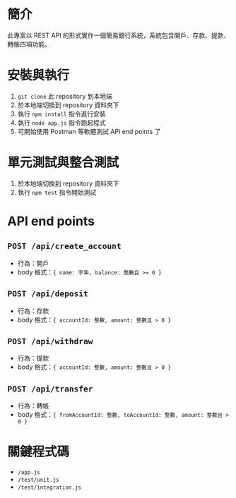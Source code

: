 # 簡介

此專案以 REST API 的形式實作一個簡易銀行系統，系統包含開戶、存款、提款、轉帳四項功能。

# 安裝與執行

1. `git clone` 此 repository 到本地端
1. 於本地端切換到 repository 資料夾下
1. 執行 `npm install` 指令進行安裝
1. 執行 `node app.js` 指令跑起程式
1. 可開始使用 Postman 等軟體測試 API end points 了

# 單元測試與整合測試

1. 於本地端切換到 repository 資料夾下
1. 執行 `npm test` 指令開始測試

# API end points

## `POST /api/create_account`

- 行為：開戶
- body 格式：`{ name: 字串, balance: 整數且 >= 0 }`

## `POST /api/deposit`

- 行為：存款
- body 格式：`{ accountId: 整數, amount: 整數且 > 0 }`

## `POST /api/withdraw`

- 行為：提款
- body 格式：`{ accountId: 整數, amount: 整數且 > 0 }`

## `POST /api/transfer`

- 行為：轉帳
- body 格式：`{ fromAccountId: 整數, toAccountId: 整數, amount: 整數且 > 0 }`

# 關鍵程式碼

- `/app.js`
- `/test/unit.js`
- `/test/integration.js`
